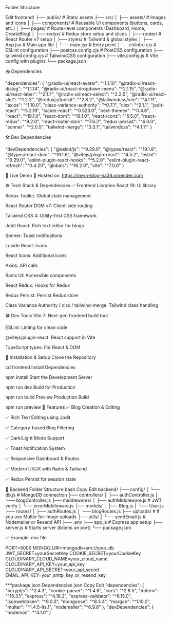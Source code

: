  Folder Structure

Edit
frontend/
├── public/                # Static assets
├── src/
│   ├── assets/            # Images and icons
│   ├── components/        # Reusable UI components (buttons, cards, etc.)
│   ├── pages/             # Route-level components (Dashboard, Home, CreateBlog)
│   ├── redux/             # Redux store setup and slices
│   ├── router/            # React Router v7 setup
│   ├── styles/            # Tailwind & global styles
│   ├── App.jsx            # Main app file
│   └── main.jsx           # Entry point
├── .eslintrc.cjs          # ESLint configuration
├── postcss.config.cjs     # PostCSS configuration
├── tailwind.config.cjs    # TailwindCSS configuration
├── vite.config.js         # Vite config with plugins
└── package.json

📥 Dependencies

"dependencies": {
  "@radix-ui/react-avatar": "^1.1.10",
  "@radix-ui/react-dialog": "^1.1.14",
  "@radix-ui/react-dropdown-menu": "^2.1.15",
  "@radix-ui/react-label": "^2.1.7",
  "@radix-ui/react-select": "^2.2.5",
  "@radix-ui/react-slot": "^1.2.3",
  "@reduxjs/toolkit": "^2.8.2",
  "@tailwindcss/vite": "^4.1.11",
  "axios": "^1.10.0",
  "class-variance-authority": "^0.7.1",
  "clsx": "^2.1.1",
  "jodit-react": "^5.2.19",
  "lucide-react": "^0.523.0",
  "next-themes": "^0.4.6",
  "react": "^19.1.0",
  "react-dom": "^19.1.0",
  "react-icons": "^5.5.0",
  "react-redux": "^9.2.0",
  "react-router-dom": "^7.6.2",
  "redux-persist": "^6.0.0",
  "sonner": "^2.0.5",
  "tailwind-merge": "^3.3.1",
  "tailwindcss": "^4.1.11"
}





🛠️ Dev Dependencies

"devDependencies": {
  "@eslint/js": "^9.29.0",
  "@types/react": "^19.1.8",
  "@types/react-dom": "^19.1.6",
  "@vitejs/plugin-react": "^4.5.2",
  "eslint": "^9.29.0",
  "eslint-plugin-react-hooks": "^5.2.0",
  "eslint-plugin-react-refresh": "^0.4.20",
  "globals": "^16.2.0",
  "vite": "^7.0.0"
}



🚀 Live Demo
📡 Hosted on: https://mern-blog-ha28.onrender.com






⚙️ Tech Stack & Dependencies
✅ Frontend Libraries
React 19: UI library

Redux Toolkit: Global state management

React Router DOM v7: Client-side routing

Tailwind CSS 4: Utility-first CSS framework

Jodit React: Rich text editor for blogs

Sonner: Toast notifications

Lucide React: Icons

React Icons: Additional icons

Axios: API calls

Radix UI: Accessible components

React Redux: Hooks for Redux

Redux Persist: Persist Redux store

Class Variance Authority / clsx / tailwind-merge: Tailwind class handling

🛠️ Dev Tools
Vite 7: Next-gen frontend build tool

ESLint: Linting for clean code

@vitejs/plugin-react: React support in Vite

TypeScript types: For React & DOM

🔧 Installation & Setup
Clone the Repository



cd frontend
Install Dependencies



npm install
Start the Development Server


npm run dev
Build for Production


npm run build
Preview Production Build


npm run preview
📌 Features
✅ Blog Creation & Editing

✅ Rich Text Editing using Jodit

✅ Category-based Blog Filtering

✅ Dark/Light Mode Support

✅ Toast Notification System

✅ Responsive Dashboard & Routes

✅ Modern UI/UX with Radix & Tailwind

✅ Redux Persist for session state




📁 Backend Folder Structure
bash
Copy
Edit
backend/
├── config/
│   └── db.js                   # MongoDB connection
├── controllers/
│   ├── authController.js
│   └── blogController.js
├── middlewares/
│   ├── authMiddleware.js       # JWT verify
│   └── errorMiddleware.js
├── models/
│   ├── Blog.js
│   └── User.js
├── routes/
│   ├── authRoutes.js
│   └── blogRoutes.js
├── uploads/                    # If you use Multer for image uploads
├── utils/
│   └── sendEmail.js            # Nodemailer or Resend API
├── .env
├── app.js                      # Express app setup
├── server.js                   # Starts server (listens on port)
└── package.json




✅ Example .env file

PORT=5000
MONGO_URI=mongodb+srv://your_db
JWT_SECRET=yourSecretKey
COOKIE_SECRET=yourCookieKey
CLOUDINARY_CLOUD_NAME=your_cloud_name
CLOUDINARY_API_KEY=your_api_key
CLOUDINARY_API_SECRET=your_api_secret
EMAIL_API_KEY=your_smtp_key_or_resend_key


 ***package.json Dependencies
json
Copy
Edit
"dependencies": {
  "bcryptjs": "^2.4.3",
  "cookie-parser": "^1.4.6",
  "cors": "^2.8.5",
  "dotenv": "^16.3.1",
  "express": "^4.18.2",
  "express-validator": "^6.15.0",
  "jsonwebtoken": "^9.0.0",
  "mongoose": "^8.3.4",
  "morgan": "^1.10.0",
  "multer": "^1.4.5-lts.1",
  "nodemailer": "^6.9.8"
},
"devDependencies": {
  "nodemon": "^3.1.0"
}
